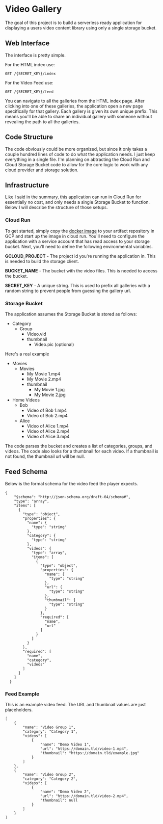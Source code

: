 # Video Gallery

The goal of this project is to build a serverless ready application for displaying a users video content library using only a single storage bucket.

## Web Interface

The interface is pretty simple.

For the HTML index use:
```
GET /{SECRET_KEY}/index
```

For the Video Feed use:
```
GET /{SECRET_KEY}/feed
```

You can navigate to all the galleries from the HTML index page.  After clicking into one of these galleries, the application open a new page specifically for that gallery. Each gallery is given its own unique prefix. This means you'll be able to share an individual gallery with someone without revealing the path to all the galleries.

## Code Structure
The code obviously could be more organized, but since it only takes a couple hundred lines of code to do what the application needs. I just keep everything in a single file. I'm planning on abtracting the Cloud Run and Cloud Storage Bucket code to allow for the core logic to work with any cloud provider and storage solution.

## Infrastructure
Like I said in the summary, this application can run in Cloud Run for essentially no cost, and only needs a single Storage Bucket to function. Below I will describe the structure of those setups.

### Cloud Run
To get started, simply copy the [docker image](ghcr.io/eveenendaal/video-gallery) to your artifact repository in GCP and start up the image in cloud run. You'll need to configure the application with a service account that has read access to your storage bucket. Next, you'll need to define the following environmental variables.

**GCLOUD_PROJECT** - The project id you're running the application in. This is needed to build the storage client.

**BUCKET_NAME** - The bucket with the video files. This is needed to access the bucket.

**SECRET_KEY** - A unique string. This is used to prefix all galleries with a random string to prevent people from guessing the gallery url.

### Storage Bucket
The application assumes the Storage Bucket is stored as follows:

* Category
  * Group
    * Video.vid
    * thumbnail
      * Video.pic (optional)

Here's a real example

* Movies
  * Movies
    * My Movie 1.mp4
    * My Movie 2.mp4
    * thumbnail
      * My Movie 1.jpg
      * My Movie 2.jpg
* Home Videos
  * Bob
    * Video of Bob 1.mp4
    * Video of Bob 2.mp4
  * Alice
    * Video of Alice 1.mp4
    * Video of Alice 2.mp4
    * Video of Alice 3.mp4

The code parses the bucket and creates a list of categories, groups, and videos. The code also looks for a thumbnail for each video. If a thumbnail is not found, the thumbnail url will be null.

## Feed Schema

Below is the formal schema for the video feed the player expects.

```
{
	"$schema": "http://json-schema.org/draft-04/schema#",
	"type": "array",
	"items": [
	  {
		"type": "object",
		"properties": {
		  "name": {
			"type": "string"
		  },
		  "category": {
			"type": "string"
		  },
		  "videos": {
			"type": "array",
			"items": [
			  {
				"type": "object",
				"properties": {
				  "name": {
					"type": "string"
				  },
				  "url": {
					"type": "string"
				  },
				  "thumbnail": {
					"type": "string"
				  }
				},
				"required": [
				  "name",
				  "url"
				]
			  }
			]
		  }
		},
		"required": [
		  "name",
		  "category",
		  "videos"
		]
	  }
	]
  }
```

### Feed Example

This is an example video feed. The URL and thumbnail values are just placeholders.

```
[
    {
        "name": "Video Group 1",
        "category": "Category 1",
        "videos": [
            {
                "name": "Demo Video 1",
                "url": "https://domain.tld/video-1.mp4",
                "thumbnail": "https://domain.tld/example.jpg"
            }
        ]
    },
    {
        "name": "Video Group 2",
        "category": "Category 2",
        "videos": [
            {
                "name": "Demo Video 2",
                "url": "https://domain.tld/video-2.mp4",
                "thumbnail": null
            }
        ]
    }
]
```

